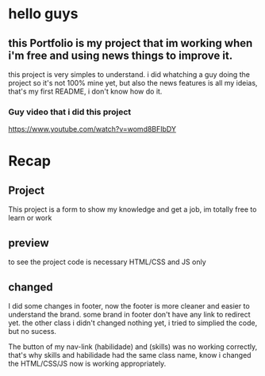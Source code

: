 # hello guys
## this Portfolio is my project that im working when i'm free and using news things to improve it.

this project is very simples to understand. i did whatching a guy doing the project so it's not 100% mine yet, but also the news features is all my ideias,
that's my first  README, i don't know how do it. 


### Guy video that i did this project
https://www.youtube.com/watch?v=womd8BFIbDY  

# Recap

## Project

This project is a form to show my knowledge and get a job, im totally free to learn or work

## preview

to see the project code is necessary HTML/CSS and JS only

## changed

I did some changes in footer, now the footer is more cleaner and easier to understand the brand. some brand in footer don't have any link to redirect yet.
the other class i didn't changed nothing yet, i tried to simplied the code, but no sucess.

The button of my nav-link (habilidade) and (skills) was no working correctly, that's why skills and habilidade  had the same class name, know i changed the HTML/CSS/JS
now is working appropriately.
